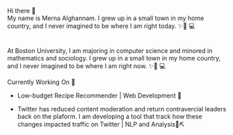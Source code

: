 Hi there 👋 <br>
My name is Merna Alghannam. I grew up in a small town in my home country, and I never imagined to be where I am right today. ✨👩 💻 
<br><br><br> At Boston University, I am majoring in computer science and minored in mathematics and sociology. I grew up in a small town in my home country, and I never imagined to be where I am right now. ✨👩 💻

Currently Working On 🚀
- Low-budget Recipe Recommender | Web Development 📝

 - Twitter has reduced content moderation and return contravercial leaders back on the plaform. I am developing a tool that track how these changes impacted traffic on Twitter | NLP and Analysis📜⛏️

            

